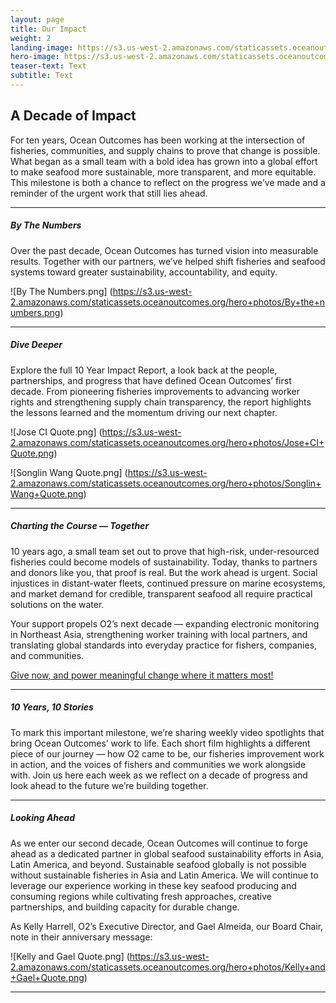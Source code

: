 ```yaml
---
layout: page
title: Our Impact
weight: 2
landing-image: https://s3.us-west-2.amazonaws.com/staticassets.oceanoutcomes.org/rollover+images/our-impact-hover.png
hero-image: https://s3.us-west-2.amazonaws.com/staticassets.oceanoutcomes.org/hero+photos/Impact-Hero-Aguilera-Sn+Carlos+Sonora-45+(5).png
teaser-text: Text
subtitle: Text
---
```

## A Decade of Impact

For ten years, Ocean Outcomes has been working at the intersection of fisheries, communities, and supply chains to prove that change is possible. What began as a small team with a bold idea has grown into a global effort to make seafood more sustainable, more transparent, and more equitable. This milestone is both a chance to reflect on the progress we’ve made and a reminder of the urgent work that still lies ahead.

----

##### By The Numbers 

Over the past decade, Ocean Outcomes has turned vision into measurable results. Together with our partners, we’ve helped shift fisheries and seafood systems toward greater sustainability, accountability, and equity. 

![By The Numbers.png]
(https://s3.us-west-2.amazonaws.com/staticassets.oceanoutcomes.org/hero+photos/By+the+numbers.png)

----

##### Dive Deeper 

Explore the full 10 Year Impact Report,  a look back at the people, partnerships, and progress that have defined Ocean Outcomes’ first decade. From pioneering fisheries improvements to advancing worker rights and strengthening supply chain transparency, the report highlights the lessons learned and the momentum driving our next chapter.

![Jose CI Quote.png]
(https://s3.us-west-2.amazonaws.com/staticassets.oceanoutcomes.org/hero+photos/Jose+CI+Quote.png)

![Songlin Wang Quote.png]
(https://s3.us-west-2.amazonaws.com/staticassets.oceanoutcomes.org/hero+photos/Songlin+Wang+Quote.png)

----

##### Charting the Course — Together 

10 years ago, a small team set out to prove that high-risk, under-resourced fisheries could become models of sustainability. Today, thanks to partners and donors like you, that proof is real. But the work ahead is urgent. Social injustices in distant-water fleets, continued pressure on marine ecosystems, and market demand for credible, transparent seafood all require practical solutions on the water. 

Your support propels O2’s next decade — expanding electronic monitoring in Northeast Asia, strengthening worker training with local partners, and translating global standards into everyday practice for fishers, companies, and communities.

<a href="https://www.oceanoutcomes.org/who-we-are/join-our-team/donate/" target="_blank">Give now, and power meaningful change where it matters most!</a>

----

##### 10 Years, 10 Stories 

To mark this important milestone, we’re sharing weekly video spotlights that bring Ocean Outcomes’ work to life. Each short film highlights a different piece of our journey — how O2 came to be, our fisheries improvement work in action, and the voices of fishers and communities we work alongside with. Join us here each week as we reflect on a decade of progress and look ahead to the future we’re building together.

----

##### Looking Ahead

As we enter our second decade, Ocean Outcomes will continue to forge ahead as a dedicated partner in global seafood sustainability efforts in Asia, Latin America, and beyond. Sustainable seafood globally is not possible without sustainable fisheries in Asia and Latin America. We will continue to leverage our experience working in these key seafood producing and consuming regions while cultivating fresh approaches, creative partnerships, and building capacity for durable change. 

As Kelly Harrell, O2’s Executive Director, and Gael Almeida, our Board Chair, note in their anniversary message:

![Kelly and Gael Quote.png]
(https://s3.us-west-2.amazonaws.com/staticassets.oceanoutcomes.org/hero+photos/Kelly+and+Gael+Quote.png)

----

